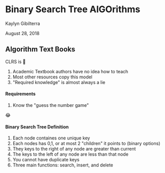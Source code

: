 # Binary Search Tree AlGOrithms

Kaylyn Gibilterra

August 28, 2018

## Algorithm Text Books

CLRS is 🔑

1. Academic Textbook authors have no idea how to teach
2. Most other resources copy this model
3. "Required knowledge" is almost always a lie

#### Requirements

1. Know the "guess the number game"

😂

#### Binary Search Tree Definition

1. Each node containes one unique key
2. Each nodes has 0,1, or at most 2 "children" it points to (binary options)
3. They keys to the right of any node are greater than current
4. The keys to the left of any node are less than that node
5. You cannot have duplicate keys
6. Three main functions: search, insert, and delete
